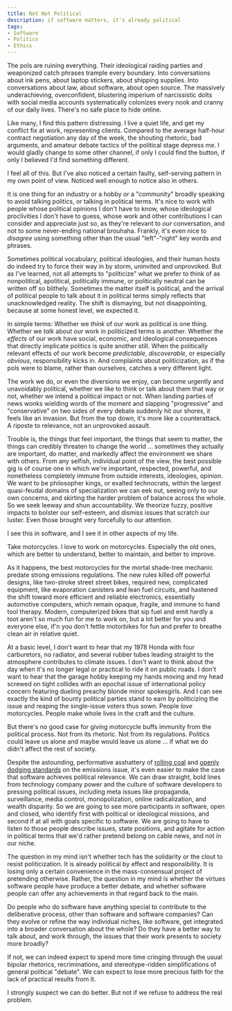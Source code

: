 ```yaml
---
title: Not Not Political
description: if software matters, it's already political
tags:
- Software
- Politics
- Ethics
---
```


The pols are ruining everything.  Their ideological raiding parties and weaponized catch phrases trample every boundary.  Into conversations about ink pens, about laptop stickers, about shipping supplies.  Into conversations about law, about software, about open source.  The massively underachieving, overconfident, blustering imperium of narcissistic dolts with social media accounts systematically colonizes every nook and cranny of our daily lives.  There's no safe place to hide online.

Like many, I find this pattern distressing.  I live a quiet life, and get my conflict fix at work, representing clients.  Compared to the average half-hour contract negotiation any day of the week, the shouting rhetoric, bad arguments, and amateur debate tactics of the political stage depress me.  I would gladly change to some other channel, if only I could find the button, if only I believed I'd find something different.

I feel all of this.  But I've also noticed a certain faulty, self-serving pattern in my own point of view.  Noticed well enough to notice also in others.

It is one thing for an industry or a hobby or a "community" broadly speaking to avoid talking politics, or talking in political terms.  It's nice to work with people whose political opinions I don't have to know, whose ideological proclivities I don't have to guess, whose work and other contributions I can consider and appreciate just so, as they're relevant to _our_ conversation, and not to some never-ending national brouhaha.  Frankly, it's even nice to _disagree_ using something other than the usual "left"-"right" key words and phrases.

Sometimes political vocabulary, political ideologies, and their human hosts do indeed try to force their way in by storm, uninvited and unprovoked.  But as I've learned, not all attempts to "politicize" what we prefer to think of as nonpolitical, apolitical, politically immune, or politically neutral can be written off so blithely.  Sometimes the matter itself is political, and the arrival of political people to talk about it in political terms simply reflects that unacknowledged reality.  The shift is dismaying, but not disappointing, because at some honest level, we expected it.

In simple terms:  Whether we _think_ of our work as political is one thing.  Whether we _talk_ about our work in politicized terms is another.  Whether the _effects_ of our work have social, economic, and ideological consequences that directly implicate politics is quite another still.  When the politically relevant effects of our work become _predictable_, _discoverable_, or especially _obvious_, responsibility kicks in.  And complaints about politicization, as if the pols were to blame, rather than ourselves, catches a very different light.

The work we do, or even the diversions we enjoy, can become urgently and unavoidably political, whether we like to think or talk about them that way or not, whether we intend a political impact or not.  When landing parties of news wonks wielding words of the moment and slapping "progressive" and "conservative" on two sides of every debate suddenly hit our shores, it feels like an invasion.  But from the top down, it's more like a counterattack.  A riposte to relevance, not an unprovoked assault.

Trouble is, the things that feel important, the things that seem to matter, the things can credibly threaten to change the world ... sometimes they actually are important, do matter, and markedly affect the environment we share with others.  From any selfish, individual point of the view, the best possible gig is of course one in which we're important, respected, powerful, and nonetheless completely immune from outside interests, ideologies, opinion.  We want to be philosopher kings, or exalted technocrats, within the largest quasi-feudal domains of specialization we can eek out, seeing only to our own concerns, and skirting the harder problem of balance across the whole.  So we seek leeway and shun accountability.  We theorize fuzzy, positive impacts to bolster our self-esteem, and dismiss issues that scratch our luster.   Even those brought very forcefully to our attention.

I see this in software, and I see it in other aspects of my life.

Take motorcycles.  I love to work on motorcycles.  Especially the old ones, which are better to understand, better to maintain, and better to improve.

As it happens, the best motorcycles for the mortal shade-tree mechanic predate strong emissions regulations.  The new rules killed off powerful designs, like two-stroke street street bikes, required new, complicated equipment, like evaporation canisters and lean fuel circuits, and hastened the shift toward more efficient and reliable electronics, essentially automotive computers, which remain opaque, fragile, and immune to hand tool therapy.  Modern, computerized bikes that sip fuel and emit hardly a toot aren't so much fun for me to work on, but a lot better for you and everyone else, if'n you don't fettle motorbikes for fun and prefer to breathe clean air in relative quiet.

At a basic level, I don't want to hear that my 1978 Honda with four carburetors, no radiator, and several rubber tubes leading straight to the atmosphere contributes to climate issues.  I don't want to think about the day when it's no longer legal or practical to ride it on public roads.  I don't want to hear that the garage hobby keeping my hands moving and my head screwed on tight collides with an epochal issue of international policy concern featuring dueling preachy blonde minor spokesgirls.  And I can see exactly the kind of bounty political parties stand to earn by politicizing the issue and reaping the single-issue voters thus sown.  People _love_ motorcycles.  People make whole lives in the craft and the culture.

But there's no good case for giving motorcycle buffs immunity from the political process.  Not from its rhetoric.  Not from its regulations.  Politics could leave us alone and maybe would leave us alone ... if what we do didn't affect the rest of society.

Despite the astounding, performative asshattery of [rolling coal](https://en.wikipedia.org/wiki/Rolling_coal) and [openly dodging standards](https://www.epa.gov/enforcement/reference-news-release-harley-davidson-stop-sales-illegal-devices-increased-air) on the emissions issue, it's even easier to make the case that software achieves political relevance.  We can draw straight, bold lines from technology company power and the culture of software developers to pressing political issues, including meta issues like propaganda, surveillance, media control, monopolization, online radicalization, and wealth disparity.  So we are going to see more participants in software, open and closed, who identify first with political or ideological missions, and second if at all with goals specific to software.  We are going to have to listen to those people describe issues, state positions, and agitate for action in political terms that we'd rather pretend belong on cable news, and not in our niche.

The question in my mind isn't whether tech has the solidarity or the clout to resist politicization.  It is already political by effect and responsibility.  It is losing only a certain convenience in the mass-consensual project of pretending otherwise.  Rather, the question in my mind is whether the virtues software people have produce a better debate, and whether software people can offer any achievements in that regard back to the main.

Do people who do software have anything special to contribute to the deliberative process, other than software and software companies?  Can they evolve or refine the way individual niches, like software, get integrated into a broader conversation about the whole?  Do they have a better way to talk about, and work through, the issues that their work presents to society more broadly?

If not, we can indeed expect to spend more time cringing through the usual bipolar rhetorics, recriminations, and stereotype-ridden simplifications of general political "debate".  We can expect to lose more precious faith for the lack of practical results from it.

I strongly suspect we can do better.  But not if we refuse to address the real problem.

